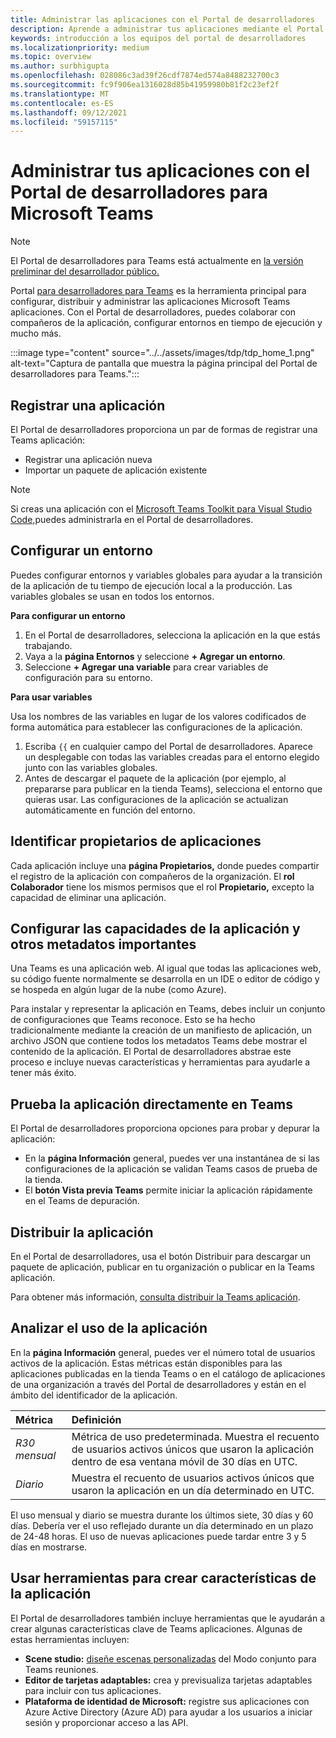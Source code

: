 ```yaml
---
title: Administrar las aplicaciones con el Portal de desarrolladores
description: Aprende a administrar tus aplicaciones mediante el Portal de desarrolladores para Microsoft Teams.
keywords: introducción a los equipos del portal de desarrolladores
ms.localizationpriority: medium
ms.topic: overview
ms.author: surbhigupta
ms.openlocfilehash: 028086c3ad39f26cdf7874ed574a8488232700c3
ms.sourcegitcommit: fc9f906ea1316028d85b41959980b81f2c23ef2f
ms.translationtype: MT
ms.contentlocale: es-ES
ms.lasthandoff: 09/12/2021
ms.locfileid: "59157115"
---
```

# <a name="manage-your-apps-with-the-developer-portal-for-microsoft-teams"></a>Administrar tus aplicaciones con el Portal de desarrolladores para Microsoft Teams

> [!NOTE]
> El Portal de desarrolladores para Teams está actualmente en [la versión preliminar del desarrollador público.](~/resources/dev-preview/developer-preview-intro.md)

Portal <a href="https://dev.teams.microsoft.com" target="_blank">para desarrolladores para Teams</a> es la herramienta principal para configurar, distribuir y administrar las aplicaciones Microsoft Teams aplicaciones. Con el Portal de desarrolladores, puedes colaborar con compañeros de la aplicación, configurar entornos en tiempo de ejecución y mucho más.

:::image type="content" source="../../assets/images/tdp/tdp_home_1.png" alt-text="Captura de pantalla que muestra la página principal del Portal de desarrolladores para Teams.":::

## <a name="register-an-app"></a>Registrar una aplicación

El Portal de desarrolladores proporciona un par de formas de registrar una Teams aplicación:

* Registrar una aplicación nueva
* Importar un paquete de aplicación existente

> [!NOTE]
> Si creas una aplicación con el [Microsoft Teams Toolkit para Visual Studio Code,](https://marketplace.visualstudio.com/items?itemName=TeamsDevApp.ms-teams-vscode-extension)puedes administrarla en el Portal de desarrolladores.

## <a name="set-up-an-environment"></a>Configurar un entorno

Puedes configurar entornos y variables globales para ayudar a la transición de la aplicación de tu tiempo de ejecución local a la producción. Las variables globales se usan en todos los entornos.

**Para configurar un entorno**

1. En el Portal de desarrolladores, selecciona la aplicación en la que estás trabajando.
2. Vaya a la **página Entornos** y seleccione **+ Agregar un entorno**.
3. Seleccione **+ Agregar una variable** para crear variables de configuración para su entorno.

**Para usar variables**

Usa los nombres de las variables en lugar de los valores codificados de forma automática para establecer las configuraciones de la aplicación.

1. Escriba `{{` en cualquier campo del Portal de desarrolladores. Aparece un desplegable con todas las variables creadas para el entorno elegido junto con las variables globales.  
1. Antes de descargar el paquete de la aplicación (por ejemplo, al prepararse para publicar en la tienda Teams), selecciona el entorno que quieras usar. Las configuraciones de la aplicación se actualizan automáticamente en función del entorno. 

## <a name="identify-app-owners"></a>Identificar propietarios de aplicaciones

Cada aplicación incluye una **página Propietarios,** donde puedes compartir el registro de la aplicación con compañeros de la organización. El **rol Colaborador** tiene los mismos permisos que el rol **Propietario,** excepto la capacidad de eliminar una aplicación.

## <a name="configure-your-apps-capabilities-and-other-important-metadata"></a>Configurar las capacidades de la aplicación y otros metadatos importantes

Una Teams es una aplicación web. Al igual que todas las aplicaciones web, su código fuente normalmente se desarrolla en un IDE o editor de código y se hospeda en algún lugar de la nube (como Azure).

Para instalar y representar la aplicación en Teams, debes incluir un conjunto de configuraciones que Teams reconoce. Esto se ha hecho tradicionalmente mediante la creación de un manifiesto de aplicación, un archivo JSON que contiene todos los metadatos Teams debe mostrar el contenido de la aplicación. El Portal de desarrolladores abstrae este proceso e incluye nuevas características y herramientas para ayudarle a tener más éxito.

## <a name="test-your-app-directly-in-teams"></a>Prueba la aplicación directamente en Teams

El Portal de desarrolladores proporciona opciones para probar y depurar la aplicación:

* En la **página Información** general, puedes ver una instantánea de si las configuraciones de la aplicación se validan Teams casos de prueba de la tienda.
* El **botón Vista previa Teams** permite iniciar la aplicación rápidamente en el Teams de depuración.

## <a name="distribute-your-app"></a>Distribuir la aplicación

En el Portal de  desarrolladores, usa el botón Distribuir para descargar un paquete de aplicación, publicar en tu organización o publicar en la Teams aplicación.

Para obtener más información, [consulta distribuir la Teams aplicación](~/concepts/deploy-and-publish/apps-publish-overview.md).

## <a name="analyze-your-apps-usage"></a>Analizar el uso de la aplicación

En la **página Información** general, puedes ver el número total de usuarios activos de la aplicación. Estas métricas están disponibles para las aplicaciones publicadas en la tienda Teams o en el catálogo de aplicaciones de una organización a través del Portal de desarrolladores y están en el ámbito del identificador de la aplicación.

| Métrica | Definición |
| :-----------------------| :------------------------------------------------------------------------------------------------------|
| *R30 mensual* | Métrica de uso predeterminada. Muestra el recuento de usuarios activos únicos que usaron la aplicación dentro de esa ventana móvil de 30 días en UTC. |
| *Diario* | Muestra el recuento de usuarios activos únicos que usaron la aplicación en un día determinado en UTC. |

El uso mensual y diario se muestra durante los últimos siete, 30 días y 60 días. Debería ver el uso reflejado durante un día determinado en un plazo de 24-48 horas. El uso de nuevas aplicaciones puede tardar entre 3 y 5 días en mostrarse.

## <a name="use-tools-to-create-app-features"></a>Usar herramientas para crear características de la aplicación

El Portal de desarrolladores también incluye herramientas que le ayudarán a crear algunas características clave de Teams aplicaciones. Algunas de estas herramientas incluyen:

* **Scene studio:** [diseñe escenas personalizadas](~/apps-in-teams-meetings/teams-together-mode.md) del Modo conjunto para Teams reuniones.
* **Editor de tarjetas adaptables:** crea y previsualiza tarjetas adaptables para incluir con tus aplicaciones.
* **Plataforma de identidad de Microsoft:** registre sus aplicaciones con Azure Active Directory (Azure AD) para ayudar a los usuarios a iniciar sesión y proporcionar acceso a las API.
